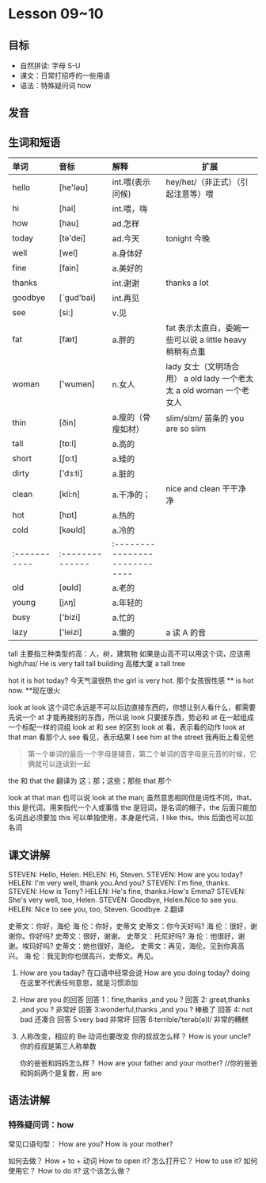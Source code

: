 # Lesson 09~10

## 目标

- 自然拼读: 字母 S-U
- 课文：日常打招呼的一些用语
- 语法：特殊疑问词 how

## 发音

## 生词和短语

| 单词         | 音标            | 解释                          | 扩展                                                                 |
| :----------- | :-------------- | :---------------------------- | -------------------------------------------------------------------- |
| hello        | \[he'ləʊ]       | int.喂(表示问候)              | hey/heɪ/（非正式）（引起注意等）喂                                   |
| hi           | \[hai]          | int.喂，嗨                    |                                                                      |
| how          | \[hau]          | ad.怎样                       |
| today        | \[tə'dei]       | ad.今天                       | tonight 今晚                                                         |
| well         | \[wel]          | a.身体好                      |
| fine         | \[fain]         | a.美好的                      |
| thanks       |                 | int.谢谢                      | thanks a lot                                                         |
| goodbye      | \[\`gud'bai]    | int.再见                      |
| see          | \[si:]          | v.见                          |
| fat          | \[fæt]          | a.胖的                        | fat 表示太直白，委婉一些可以说 a little heavy 稍稍有点重             |
| woman        | \['wumən]       | n.女人                        | lady 女士（文明场合用） a old lady 一个老太太 a old woman 一个老女人 |
| thin         | \[ðin]          | a.瘦的（骨瘦如材）            | slim/slɪm/ 苗条的 you are so slim                                    |
| tall         | \[tɒ\:l]        | a.高的                        |
| short        | \[ʃɒ\:t]        | a.矮的                        |
| dirty        | \['dз\:ti]      | a.脏的                        |
| clean        | \[kli\:n]       | a.干净的；                    | nice and clean 干干净净                                              |
| hot          | \[hɒt]          | a.热的                        |
| cold         | \[kəʊld]        | a.冷的                        |
| :----------- | :-------------- | :---------------------------- |
| old          | \[əʊld]         | a.老的                        |
| young        | \[jʌŋ]          | a.年轻的                      |
| busy         | \['bizi]        | a.忙的                        |
| lazy         | \['leizi]       | a.懒的                        | a 读 A 的音                                                          |

tall 主要指三种类型的高：人，树，建筑物
如果是山高不可以用这个词，应该用 high/haɪ/
He is very tall
tall building 高楼大厦
a tall tree

hot
it is hot today? 今天气温很热
the girl is very hot. 那个女孩很性感
** is hot now. **现在很火

look at
look 这个词它永远是不可以后边直接东西的，你想让别人看什么，都需要先说一个 at 才能再接别的东西，所以说 look 只要接东西，势必和 at 在一起组成一个标配一样的词组
look at 和 see 的区别
look at 看，表示看的动作 look at that man 看那个人
see 看见，表示结果 I see him at the street 我再街上看见他

> 第一个单词的最后一个字母是辅音，第二个单词的首字母是元音的时候，它俩就可以连读到一起

the 和 that
the 翻译为 这；那；这些；那些
that 那个

look at that man 也可以说 look at the man;
虽然意思相同但是词性不同，that、this 是代词，用来指代一个人或事情
the 是冠词，是名词的帽子，the 后面只能加名词且必须要加
this 可以单独使用，本身是代词，I like this。this 后面也可以加名词

## 课文讲解

STEVEN: Hello, Helen.
HELEN: Hi, Steven.
STEVEN: How are you today?
HELEN: I'm very well, thank you.And you?
STEVEN: I'm fine, thanks.
STEVEN: How is Tony?
HELEN: He's fine, thanks.How's Emma?
STEVEN: She's very well, too, Helen.
STEVEN: Goodbye, Helen.Nice to see you.
HELEN: Nice to see you, too, Steven.
Goodbye. 2.翻译

史蒂文：你好，海伦
海 伦：你好，史蒂文
史蒂文：你今天好吗?
海 伦：很好，谢谢你。你好吗?
史蒂文：很好，谢谢。
史蒂文：托尼好吗?
海 伦：他很好，谢谢。埃玛好吗?
史蒂文：她也很好，海伦。
史蒂文：再见，海伦。见到你真高兴。
海 伦：我见到你也很高兴，史蒂文。再见。

1. How are you taday?
   在口语中经常会说 How are you doing today? doing 在这里不代表任何意思，就是习惯添加
2. How are you 的回答
   回答 1：fine,thanks ,and you ?
   回答 2: great,thanks ,and you ? 非常好
   回答 3:wonderful,thanks ,and you ? 棒极了
   回答 4: not bad 还凑合
   回答 5:very bad 非常坏
   回答 6:terrible/ˈterəb(ə)l/ 非常的糟糕
3. 人称改变，相应的 Be 动词也要改变
   你的叔叔怎么样？
   How is your uncle? 你的叔叔是第三人称单数

   你的爸爸和妈妈怎么样？
   How are your father and your mother? //你的爸爸和妈妈两个是复数，用 are

## 语法讲解

### 特殊疑问词：how

常见口语句型：
How are you?
How is your mother?

如何去做？ How + to + 动词
How to open it? 怎么打开它？
How to use it? 如何使用它？
How to do it? 这个该怎么做？
